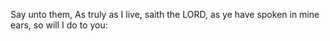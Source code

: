 Say unto them, As truly as I live, saith the LORD, as ye have spoken in mine ears, so will I do to you:
